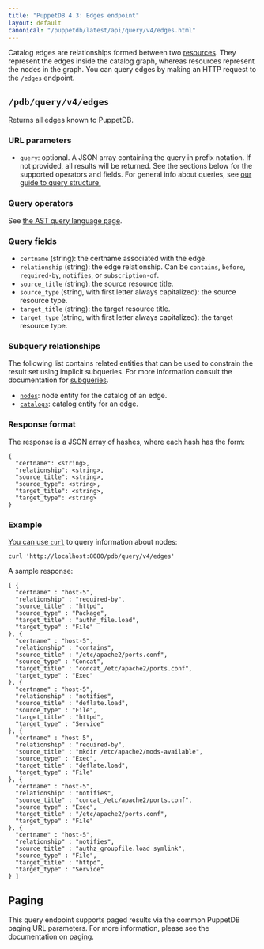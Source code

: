 ```yaml
---
title: "PuppetDB 4.3: Edges endpoint"
layout: default
canonical: "/puppetdb/latest/api/query/v4/edges.html"
---
```


[curl]: ../curl.html#using-curl-from-localhost-non-sslhttp
[paging]: ./paging.html
[query]: ./query.html
[subqueries]: ./ast.html#subquery-operators
[ast]: ./ast.html
[catalogs]: ./catalogs.html
[nodes]: ./nodes.html
[resources]: ./resources.html

Catalog edges are relationships formed between two [resources][resources].
They represent the edges inside the catalog graph, whereas resources represent
the nodes in the graph. You can query edges by making an HTTP request to the
`/edges` endpoint.

## `/pdb/query/v4/edges`

Returns all edges known to PuppetDB.

### URL parameters

* `query`: optional. A JSON array containing the query in prefix notation.
If not provided, all results will be returned. See the sections below for the
supported operators and fields. For general info about queries, see
[our guide to query structure.][query]

### Query operators

See [the AST query language page][ast].

### Query fields

* `certname` (string): the certname associated with the edge.
* `relationship` (string): the edge relationship. Can be `contains`, `before`, `required-by`, `notifies`, or `subscription-of`.
* `source_title` (string): the source resource title.
* `source_type` (string, with first letter always capitalized): the source resource type.
* `target_title` (string): the target resource title.
* `target_type` (string, with first letter always capitalized): the target resource type.

### Subquery relationships

The following list contains related entities that can be used to constrain the result set using implicit subqueries. For more information consult the documentation for [subqueries][subqueries].

* [`nodes`][nodes]: node entity for the catalog of an edge.
* [`catalogs`][catalogs]: catalog entity for an edge.

### Response format

The response is a JSON array of hashes, where each hash has the form:

    {
      "certname": <string>,
      "relationship": <string>,
      "source_title": <string>,
      "source_type": <string>,
      "target_title": <string>,
      "target_type": <string>
    }

### Example

[You can use `curl`][curl] to query information about nodes:

    curl 'http://localhost:8080/pdb/query/v4/edges'

A sample response:

    [ {
      "certname" : "host-5",
      "relationship" : "required-by",
      "source_title" : "httpd",
      "source_type" : "Package",
      "target_title" : "authn_file.load",
      "target_type" : "File"
    }, {
      "certname" : "host-5",
      "relationship" : "contains",
      "source_title" : "/etc/apache2/ports.conf",
      "source_type" : "Concat",
      "target_title" : "concat_/etc/apache2/ports.conf",
      "target_type" : "Exec"
    }, {
      "certname" : "host-5",
      "relationship" : "notifies",
      "source_title" : "deflate.load",
      "source_type" : "File",
      "target_title" : "httpd",
      "target_type" : "Service"
    }, {
      "certname" : "host-5",
      "relationship" : "required-by",
      "source_title" : "mkdir /etc/apache2/mods-available",
      "source_type" : "Exec",
      "target_title" : "deflate.load",
      "target_type" : "File"
    }, {
      "certname" : "host-5",
      "relationship" : "notifies",
      "source_title" : "concat_/etc/apache2/ports.conf",
      "source_type" : "Exec",
      "target_title" : "/etc/apache2/ports.conf",
      "target_type" : "File"
    }, {
      "certname" : "host-5",
      "relationship" : "notifies",
      "source_title" : "authz_groupfile.load symlink",
      "source_type" : "File",
      "target_title" : "httpd",
      "target_type" : "Service"
    } ]

## Paging

This query endpoint supports paged results via the common PuppetDB paging
URL parameters. For more information, please see the documentation
on [paging][paging].
